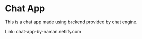# Chat App

This is a chat app made using backend provided by chat engine.

Link: chat-app-by-naman.netlify.com